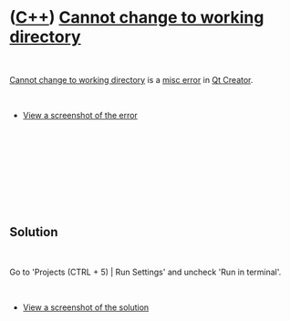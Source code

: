 



 

 

 

 

 

([C++](Cpp.md)) [Cannot change to working directory](CppMiscErrorCannotChangeToWorkingDirectory.md)
=====================================================================================================

 

[Cannot change to working
directory](CppMiscErrorCannotChangeToWorkingDirectory.md) is a [misc
error](CppMiscError.md) in [Qt Creator](CppQtCreator.md).

 

-   [View a screenshot of the
    error](CppMiscErrorCannotChangeToWorkingDirectory.md)

 

 

 

 

 

Solution
--------

 

Go to 'Projects (CTRL + 5) | Run Settings' and uncheck 'Run in
terminal'.

 

-   [View a screenshot of the
    solution](CppMiscErrorCannotChangeToWorkingDirectory.md)

 

 

 

 

 





 



